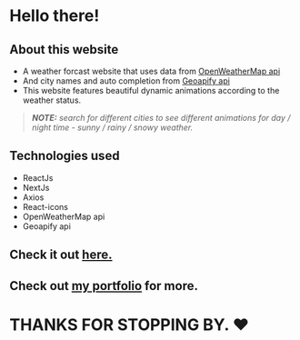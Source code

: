 # Hello there!

## About this website

- A weather forcast website that uses data from [OpenWeatherMap api](https://openweathermap.org)
- And city names and auto completion from [Geoapify api](https://www.geoapify.com/)
- This website features beautiful dynamic animations according to the weather status.

> **_NOTE:_** _search for different cities to see different animations for day / night time - sunny / rainy / snowy weather._

## Technologies used

- ReactJs
- NextJs
- Axios
- React-icons
- OpenWeatherMap api
- Geoapify api

## Check it out [here.](https://dynamic-weather-app-next13.vercel.app/)

## Check out [my portfolio](https://mohammad-kikhia.vercel.app/) for more.

# THANKS FOR STOPPING BY. ❤

<!-- TODO:
- right cities???
- types
- css
- access
- translations
 -->
